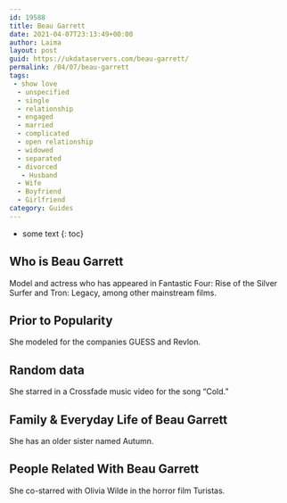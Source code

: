 ```yaml
---
id: 19588
title: Beau Garrett
date: 2021-04-07T23:13:49+00:00
author: Laima
layout: post
guid: https://ukdataservers.com/beau-garrett/
permalink: /04/07/beau-garrett
tags:
 - show love
  - unspecified
  - single
  - relationship
  - engaged
  - married
  - complicated
  - open relationship
  - widowed
  - separated
  - divorced
   - Husband
  - Wife
  - Boyfriend
  - Girlfriend
category: Guides
---
```


* some text
{: toc}


## Who is Beau Garrett
                  
                  
                  
Model and actress who has appeared in Fantastic Four: Rise of the Silver Surfer and Tron: Legacy, among other mainstream films.
                  
              
            
              
            
                
                
                
## Prior to Popularity
                  
                  
                  
She modeled for the companies GUESS and Revlon.
                  
              
            
              
            
                
                
                
## Random data
                  
                  
                  
She starred in a Crossfade music video for the song &#8220;Cold.&#8221;
                  
              
            
              
            
                
                
                
## Family & Everyday Life of Beau Garrett
                  
                  
                  
She has an older sister named Autumn.
                  
              
            
              
            
                
                
                
## People Related With Beau Garrett
                  
                  
                  
She co-starred with Olivia Wilde in the horror film Turistas.
                  
              
            
              
            
                
              
            
              
              
            
            
              
            
          
          
          